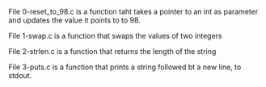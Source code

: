 File 0-reset_to_98.c is a function taht takes a pointer to an int as parameter and updates the value it points to to 98.

File 1-swap.c is a function that swaps the values of two integers

File 2-strlen.c is a function that returns the length of the string

File 3-puts.c is a function that prints a string followed bt a new line, to stdout.

